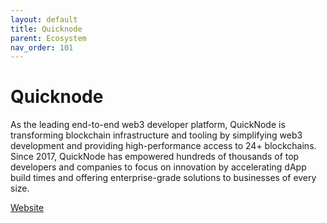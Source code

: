 ```yaml
---
layout: default
title: Quicknode
parent: Ecosystem
nav_order: 101
---
```

# Quicknode

As the leading end-to-end web3 developer platform, QuickNode is transforming blockchain infrastructure and tooling by simplifying web3 development and providing high-performance access to 24+ blockchains. Since 2017, QuickNode has empowered hundreds of thousands of top developers and companies to focus on innovation by accelerating dApp build times and offering enterprise-grade solutions to businesses of every size.

[Website](https://www.quicknode.com/)